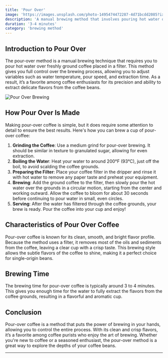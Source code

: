 ```yaml
---
title: 'Pour Over'
image: 'https://images.unsplash.com/photo-1495474472287-4d71bcdd2085?ixlib=rb-1.2.1&auto=format&fit=crop&w=600&q=80'
description: 'A manual brewing method that involves pouring hot water over ground coffee in a filter.'
duration: '3-4 minutes'
category: 'brewing method'
---
```


## Introduction to Pour Over

The pour-over method is a manual brewing technique that requires you to pour hot water over freshly ground coffee placed in a filter. This method gives you full control over the brewing process, allowing you to adjust variables such as water temperature, pour speed, and extraction time. As a result, it’s a favorite among coffee enthusiasts for its precision and ability to extract delicate flavors from the coffee beans.

![Pour Over Brewing](https://images.unsplash.com/photo-1495474472287-4d71bcdd2085?ixlib=rb-1.2.1&auto=format&fit=crop&w=600&q=80)

## How Pour Over Is Made

Making pour-over coffee is simple, but it does require some attention to detail to ensure the best results. Here's how you can brew a cup of pour-over coffee:

1. **Grinding the Coffee**: Use a medium grind for pour-over brewing. It should be similar in texture to granulated sugar, allowing for even extraction.
2. **Boiling the Water**: Heat your water to around 200°F (93°C), just off the boil, to avoid scalding the coffee grounds.
3. **Preparing the Filter**: Place your coffee filter in the dripper and rinse it with hot water to remove any paper taste and preheat your equipment.
4. **Brewing**: Add the ground coffee to the filter, then slowly pour the hot water over the grounds in a circular motion, starting from the center and working outward. Allow the coffee to bloom for about 30 seconds before continuing to pour water in small, even circles.
5. **Serving**: After the water has filtered through the coffee grounds, your brew is ready. Pour the coffee into your cup and enjoy!

## Characteristics of Pour Over Coffee

Pour-over coffee is known for its clean, smooth, and bright flavor profile. Because the method uses a filter, it removes most of the oils and sediments from the coffee, leaving a clear cup with a crisp taste. This brewing style allows the subtle flavors of the coffee to shine, making it a perfect choice for single-origin beans.

## Brewing Time

The brewing time for pour-over coffee is typically around 3 to 4 minutes. This gives you enough time for the water to fully extract the flavors from the coffee grounds, resulting in a flavorful and aromatic cup.

## Conclusion

Pour-over coffee is a method that puts the power of brewing in your hands, allowing you to control the entire process. With its clean and crisp flavors, it’s a favorite among coffee purists who enjoy the art of brewing. Whether you're new to coffee or a seasoned enthusiast, the pour-over method is a great way to explore the depths of your coffee beans.

---
